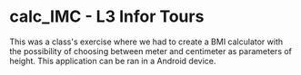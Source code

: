 # calc_IMC - L3 Infor Tours

This was a class's exercise where we had to create a BMI calculator with the possibility of choosing between meter and centimeter as parameters of height.
This application can be ran in a Android device.
